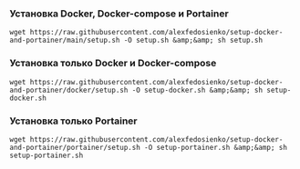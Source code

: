 ### Установка Docker, Docker-compose и Portainer

`wget https://raw.githubusercontent.com/alexfedosienko/setup-docker-and-portainer/main/setup.sh -O setup.sh &amp;&amp; sh setup.sh`

### Установка только Docker и Docker-compose

`wget https://raw.githubusercontent.com/alexfedosienko/setup-docker-and-portainer/docker/setup.sh -O setup-docker.sh &amp;&amp; sh setup-docker.sh`

### Установка только Portainer

`wget https://raw.githubusercontent.com/alexfedosienko/setup-docker-and-portainer/portainer/setup.sh -O setup-portainer.sh &amp;&amp; sh setup-portainer.sh`
